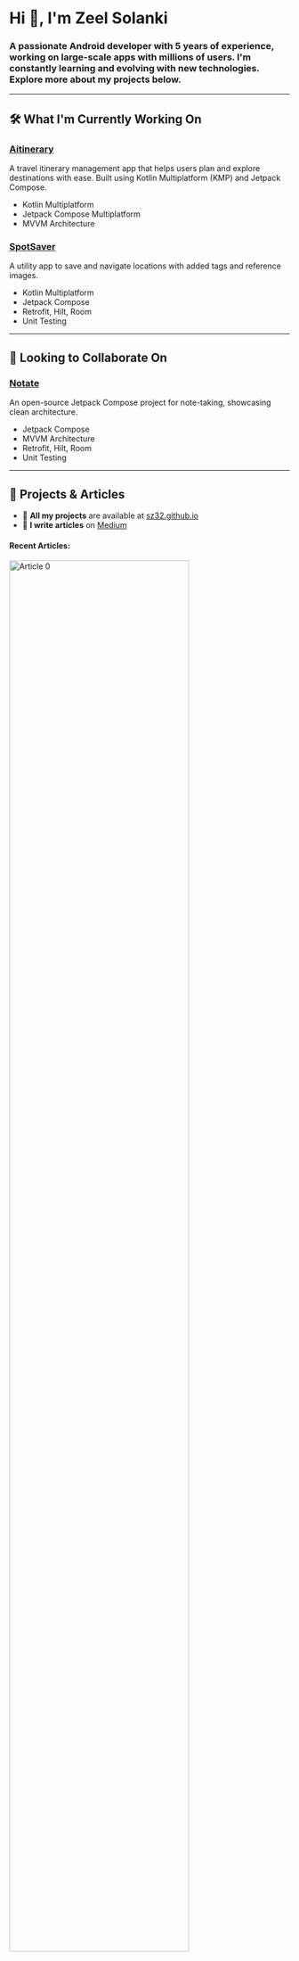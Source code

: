 <h1 align="start">Hi 👋, I'm Zeel Solanki</h1>
<h3 align="start">A passionate Android developer with 5 years of experience, working on large-scale apps with millions of users. I'm constantly learning and evolving with new technologies. Explore more about my projects below.</h3>

---

## 🛠 What I'm Currently Working On

### [Aitinerary](https://github.com/sz32/Aitinerary) 
A travel itinerary management app that helps users plan and explore destinations with ease. Built using Kotlin Multiplatform (KMP) and Jetpack Compose.
- Kotlin Multiplatform
- Jetpack Compose Multiplatform
- MVVM Architecture

### [SpotSaver](https://github.com/sz32/SpotSaver) 
A utility app to save and navigate locations with added tags and reference images.
- Kotlin Multiplatform
- Jetpack Compose
- Retrofit, Hilt, Room
- Unit Testing

---

## 🤝 Looking to Collaborate On

### [Notate](https://github.com/sz32/Notate) 
An open-source Jetpack Compose project for note-taking, showcasing clean architecture.
- Jetpack Compose
- MVVM Architecture
- Retrofit, Hilt, Room
- Unit Testing

---

## 📄 Projects & Articles

- 🌱 **All my projects** are available at [sz32.github.io](https://sz32.github.io/)
- 📝 **I write articles** on [Medium](https://medium.com/@solankizeel91)

#### Recent Articles:
<a href="https://github-readme-medium-recent-article.vercel.app/medium/@solankizeel91/0"><img src="https://github-readme-medium-recent-article.vercel.app/medium/@solankizeel91/0" width="80%" alt="Article 0"> </a>
<a href="https://github-readme-medium-recent-article.vercel.app/medium/@solankizeel91/1"><img src="https://github-readme-medium-recent-article.vercel.app/medium/@solankizeel91/1" width="80%" alt="Article 1"> </a>
<a href="https://github-readme-medium-recent-article.vercel.app/medium/@solankizeel91/2"><img src="https://github-readme-medium-recent-article.vercel.app/medium/@solankizeel91/2" width="80%" alt="Article 2"> </a>
<a href="https://github-readme-medium-recent-article.vercel.app/medium/@solankizeel91/2"><img src="https://github-readme-medium-recent-article.vercel.app/medium/@solankizeel91/3" width="80%" alt="Article 3"> </a>
<a href="https://github-readme-medium-recent-article.vercel.app/medium/@solankizeel91/2"><img src="https://github-readme-medium-recent-article.vercel.app/medium/@solankizeel91/4" width="80%" alt="Article 4"> </a>

---

## 💼 Professional Links

- **Email**: solankizeel91@gmail.com
- **Resume**: [View my Resume](https://drive.google.com/file/d/1uJTrqMAfZRBgvO_S7mXZodQs6lXtPcO0/view?usp=sharing)
- **LinkedIn**: [Zeel Solanki](https://www.linkedin.com/in/sz32/)
- **Medium**: [solankizeel91](https://medium.com/@solankizeel91)
- **Stack Overflow**: [solanki-zeel](https://stackoverflow.com/users/10098839/solanki-zeel)

---

## 🧑‍💻 Tech Stack

#### **Languages & Frameworks**  
![Kotlin](https://img.shields.io/badge/Kotlin-007AFF?style=for-the-badge&logo=kotlin&logoColor=white)
![Java](https://img.shields.io/badge/Java-007396?style=for-the-badge&logo=java&logoColor=white)
![Jetpack Compose](https://img.shields.io/badge/Jetpack%20Compose-4285F4?style=for-the-badge&logo=jetpack-compose&logoColor=white)

#### **Libraries & Tools**  
![Android Studio](https://img.shields.io/badge/Android%20Studio-3DDC84?style=for-the-badge&logo=android-studio&logoColor=white)
![Room](https://img.shields.io/badge/Room-4285F4?style=for-the-badge&logo=android&logoColor=white)
![Retrofit](https://img.shields.io/badge/Retrofit-00C853?style=for-the-badge&logo=retrofit&logoColor=white)
![Coroutines](https://img.shields.io/badge/Coroutines-FF5722?style=for-the-badge&logo=kotlin&logoColor=white)
![LeakCanary](https://img.shields.io/badge/LeakCanary-2196F3?style=for-the-badge&logo=leakcanary&logoColor=white)

#### **Testing**  
![JUnit](https://img.shields.io/badge/JUnit-25A162?style=for-the-badge&logo=junit5&logoColor=white)
![Espresso](https://img.shields.io/badge/Espresso-6DB33F?style=for-the-badge&logo=android&logoColor=white)
![Mockito](https://img.shields.io/badge/Mockito-FFA500?style=for-the-badge&logo=mockito&logoColor=white)

#### **CI/CD & DevOps**  
![GitHub Actions](https://img.shields.io/badge/GitHub%20Actions-2088FF?style=for-the-badge&logo=github-actions&logoColor=white)
![Gradle](https://img.shields.io/badge/Gradle-02303A?style=for-the-badge&logo=gradle&logoColor=white)
![CircleCI](https://img.shields.io/badge/CircleCI-343434?style=for-the-badge&logo=circleci&logoColor=white)

#### **Version Control & Issue Tracking**  
![Git](https://img.shields.io/badge/Git-F05032?style=for-the-badge&logo=git&logoColor=white)
![GitHub](https://img.shields.io/badge/GitHub-181717?style=for-the-badge&logo=github&logoColor=white)
![JIRA](https://img.shields.io/badge/JIRA-0052CC?style=for-the-badge&logo=jira&logoColor=white)

#### **Platforms & Services**  
![Firebase](https://img.shields.io/badge/Firebase-FFCA28?style=for-the-badge&logo=firebase&logoColor=white)
![AWS](https://img.shields.io/badge/AWS-232F3E?style=for-the-badge&logo=amazon-aws&logoColor=white)

#### **Other Tools**  
![Figma](https://img.shields.io/badge/Figma-F24E1E?style=for-the-badge&logo=figma&logoColor=white)
![Postman](https://img.shields.io/badge/Postman-FF6C37?style=for-the-badge&logo=postman&logoColor=white)
![Notion](https://img.shields.io/badge/Notion-000000?style=for-the-badge&logo=notion&logoColor=white)

---

## How to Collaborate
Feel free to contribute to my projects. Fork the repo, make your changes, and submit a pull request!

---

## 📊 GitHub Stats

---

<details>
  <summary><b>📈 See Stats</b></summary>    

![GitHub Stats](https://github-readme-stats.vercel.app/api?username=sz32&show_icons=true&theme=radical)
![Top Languages](https://github-readme-stats.vercel.app/api/top-langs/?username=sz32&layout=compact&theme=radical)
![GitHub Streak](https://github-readme-streak-stats.herokuapp.com/?user=sz32&theme=radical)
[![trophy](https://github-profile-trophy.vercel.app/?username=sz32&theme=radical)](https://github.com/ryo-ma/github-profile-trophy)
![GitHub Activity Graph](https://github-readme-activity-graph.vercel.app/graph?username=sz32)
![Profile Views](https://komarev.com/ghpvc/?username=sz32&color=blueviolet)

</details>
